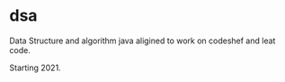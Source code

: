 # dsa
Data Structure and algorithm java 
aligined to work on codeshef and leat code.

Starting 2021.

